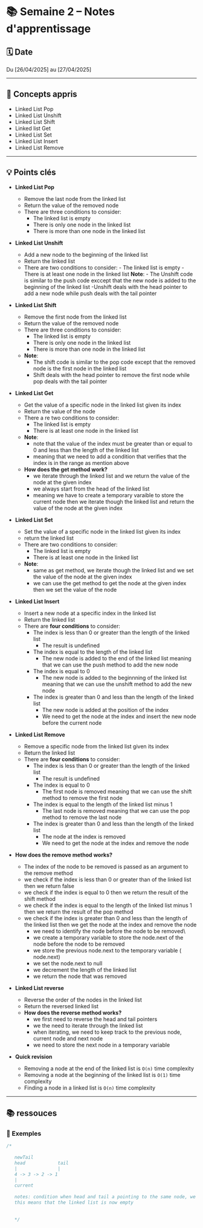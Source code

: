# 📚 Semaine 2 – Notes d'apprentissage

## 🗓️ Date

Du [26/04/2025] au [27/04/2025]

---

## 🧠 Concepts appris

- Linked List Pop
- Linked List Unshift
- Linked List Shift
- Linked list Get
- Linked List Set
- Linked List Insert
- Linked List Remove

---

## 💡 Points clés

- **Linked List Pop**

  - Remove the last node from the linked list
  - Return the value of the removed node
  - There are three conditions to consider:
    - The linked list is empty
    - There is only one node in the linked list
    - There is more than one node in the linked list

- **Linked List Unshift**
  - Add a new node to the beginning of the linked list
  - Return the linked list
  - There are two conditions to consider: - The linked list is empty - There is at least one node in the linked list
    **Note**: - The Unshift code is similar to the push code exccept that the new node is added to the beginning of the linked list
    -Unshift deals with the head pointer to add a new node while push deals with the tail pointer
- **Linked List Shift**
  - Remove the first node from the linked list
  - Return the value of the removed node
  - There are three conditions to consider:
    - The linked list is empty
    - There is only one node in the linked list
    - There is more than one node in the linked list
  - **Note**:
    - The shift code is similar to the pop code except that the removed node is the first node in the linked list
    - Shift deals with the head pointer to remove the first node while pop deals with the tail pointer
- **Linked List Get**
  - Get the value of a specific node in the linked list given its index
  - Return the value of the node
  - There a re two conditions to consider:
    - The linked list is empty
    - There is at least one node in the linked list
  - **Note**:
    - note that the value of the index must be greater than or equal to 0 and less than the length of the linked list
    - meaning that we need to add a condition that verifies that the index is in the range as mention above
  - **How does the get method work?**
    - we iterate through the linked list and we return the value of the node at the given index
    - we always start from the head of the linked list
    - meaning we have to create a temporary varaible to store the current node then we iterate though the linked list and return the value of the node at the given index
- **Linked List Set**
  - Set the value of a specific node in the linked list given its index
  - return the linked list
  - There are two conditions to consider:
    - The linked list is empty
    - There is at least one node in the linked list
  - **Note**:
    - same as get method, we iterate though the linked list and we set the value of the node at the given index
    - we can use the get method to get the node at the given index then we set the value of the node
- **Linked List Insert**
  - Insert a new node at a specific index in the linked list
  - Return the linked list
  - There are **four conditions** to consider:
    - The index is less than 0 or greater than the length of the linked list
      - The result is undefined
    - The index is equal to the length of the linked list
      - The new node is added to the end of the linked list meaning that we can use the push method to add the new node
    - The index is equal to 0
      - The new node is added to the beginnning of the linked list meaning that we can use the unshift method to add the new node
    - The index is greater than 0 and less than the length of the linked list
      - The new node is added at the position of the index
      - We need to get the node at the index and insert the new node before the current node
- **Linked List Remove**

  - Remove a specific node from the linked list given its index
  - Return the linked list
  - There are **four conditions** to consider:
    - The index is less than 0 or greater than the length of the linked list
      - The result is undefined
    - The index is equal to 0
      - The first node is removed meaning that we can use the shift method to remove the first node
    - The index is equal to the length of the linked list minus 1
      - The last node is removed meaning that we can use the pop method to remove the last node
    - The index is greater than 0 and less than the length of the linked list
      - The node at the index is removed
      - We need to get the node at the index and remove the node

- **How does the remove method works?**

  - The index of the node to be removed is passed as an argument to the remove method
  - we check if the index is less than 0 or greater than of the linked list then we return false
  - we check if the index is equal to 0 then we return the result of the shift method
  - we check if the index is equal to the length of the linked list minus 1 then we return the result of the pop method
  - we check if the index is greater than 0 and less than the length of the linked list then we get the node at the index and remove the node
    - we need to identify the node before the node to be removed\
    - we create a temporary variable to store the node.next of the node before the node to be removed
    - we store the previous node.next to the temporary variable ( node.next)
    - we set the node.next to null
    - we decrement the length of the linked list
    - we return the node that was removed

- **Linked List reverse**

  - Reverse the order of the nodes in the linked list
  - Return the reversed linked list
  - **How does the reverse method works?**
    - we first need to reverse the head and tail pointers
    - we the need to iterate through the linked list
    - when iterating, we need to keep track to the previous node, current node and next node
    - we need to store the next node in a temporary variable

- **Quick revision**
  - Removing a node at the end of the linked list is `O(n)` time complexity
  - Removing a node at the beginning of the linked list is `O(1)` time complexity
  - Finding a node in a linked list is `O(n)` time complexity

---

## 📚 ressouces

### 📝 Exemples

```js
/*
   
   newTail    
   head            tail          
   |               |
   4 -> 3 -> 2 -> 1
   |
   current    
   
   notes: condition when head and tail a pointing to the same node, we need to set the head and tail to null
   this means that the linked list is now empty
   
   
   */
```
